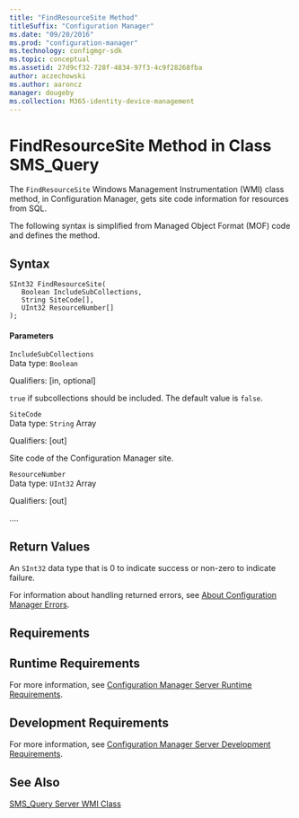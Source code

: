 ```yaml
---
title: "FindResourceSite Method"
titleSuffix: "Configuration Manager"
ms.date: "09/20/2016"
ms.prod: "configuration-manager"
ms.technology: configmgr-sdk
ms.topic: conceptual
ms.assetid: 27d9cf32-728f-4834-97f3-4c9f28268fba
author: aczechowski
ms.author: aaroncz
manager: dougeby
ms.collection: M365-identity-device-management
---
```

# FindResourceSite Method in Class SMS_Query
The `FindResourceSite` Windows Management Instrumentation (WMI) class method, in Configuration Manager, gets site code information for resources from SQL.  

 The following syntax is simplified from Managed Object Format (MOF) code and defines the method.  

## Syntax  

```  
SInt32 FindResourceSite(  
   Boolean IncludeSubCollections,  
   String SiteCode[],  
   UInt32 ResourceNumber[]  
);  
```  

#### Parameters  
 `IncludeSubCollections`  
 Data type: `Boolean`  

 Qualifiers: [in, optional]  

 `true` if subcollections should be included. The default value is `false`.   

 `SiteCode`  
 Data type: `String` Array  

 Qualifiers: [out]  

 Site code of the Configuration Manager site.   

 `ResourceNumber`  
 Data type: `UInt32` Array  

 Qualifiers: [out]  

 ….  

## Return Values  
 An `SInt32` data type that is 0 to indicate success or non-zero to indicate failure.  

 For information about handling returned errors, see [About Configuration Manager Errors](../../../../../develop/core/understand/about-configuration-manager-errors.md).  

## Requirements  

## Runtime Requirements  
 For more information, see [Configuration Manager Server Runtime Requirements](../../../../../develop/core/reqs/server-runtime-requirements.md).  

## Development Requirements  
 For more information, see [Configuration Manager Server Development Requirements](../../../../../develop/core/reqs/server-development-requirements.md).  

## See Also  
 [SMS_Query Server WMI Class](../../../../../develop/reference/core/clients/manage/sms_query-server-wmi-class.md)
